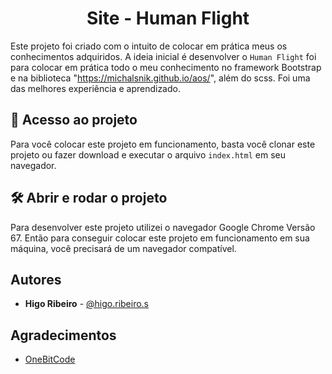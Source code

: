 <h1 align="center"> Site - Human Flight </h1>

Este projeto foi criado com o intuito de colocar em prática meus
os conhecimentos adquiridos. A ideia inicial é desenvolver
o `Human Flight` foi para colocar em prática todo o meu conhecimento no framework Bootstrap e na biblioteca "https://michalsnik.github.io/aos/", além do scss. Foi uma das melhores experiência e aprendizado.

## 📁 Acesso ao projeto

Para você colocar este projeto em funcionamento, basta você clonar este
projeto ou fazer download e executar o arquivo `index.html` em seu
navegador.

## 🛠️ Abrir e rodar o projeto

Para desenvolver este projeto utilizei o navegador Google Chrome Versão 67.
Então para conseguir colocar este projeto em funcionamento em sua máquina,
você precisará de um navegador compatível.

## Autores

- **Higo Ribeiro** - [@higo.ribeiro.s](https://www.instagram.com/higo.ribeiro.s/)

## Agradecimentos

- [OneBitCode](https://www.instagram.com/onebitcode/)

